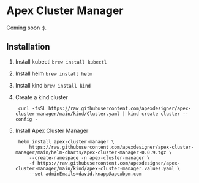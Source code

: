 # Apex Cluster Manager
Coming soon :).

## Installation

1. Install kubectl `brew install kubectl`
1. Install helm `brew install helm`
1. Install kind `brew install kind`
1. Create a kind cluster

        curl -fsSL https://raw.githubusercontent.com/apexdesigner/apex-cluster-manager/main/kind/Cluster.yaml | kind create cluster --config -
1. Install Apex Cluster Manager

        helm install apex-cluster-manager \
            https://raw.githubusercontent.com/apexdesigner/apex-cluster-manager/main/helm-charts/apex-cluster-manager-0.0.9.tgz \
            --create-namespace -n apex-cluster-manager \
            -f https://raw.githubusercontent.com/apexdesigner/apex-cluster-manager/main/kind/apex-cluster-manager.values.yaml \
            --set adminEmails=david.knapp@apexbpm.com
